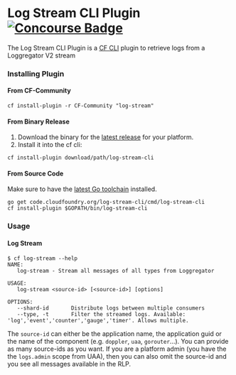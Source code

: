 Log Stream CLI Plugin
[![Concourse Badge][ci-badge]][ci-tests]
====================

The Log Stream CLI Plugin is a [CF CLI][cf-cli] plugin to retrieve logs from
a Loggregator V2 stream

### Installing Plugin

#### From CF-Community

```
cf install-plugin -r CF-Community "log-stream"
```

#### From Binary Release

1. Download the binary for the [latest release][latest-release] for your
   platform.
1. Install it into the cf cli:

```
cf install-plugin download/path/log-stream-cli
```

#### From Source Code

Make sure to have the [latest Go toolchain][golang-dl] installed.

```
go get code.cloudfoundry.org/log-stream-cli/cmd/log-stream-cli
cf install-plugin $GOPATH/bin/log-stream-cli
```

### Usage

#### Log Stream
```
$ cf log-stream --help
NAME:
   log-stream - Stream all messages of all types from Loggregator

USAGE:
   log-stream <source-id> [<source-id>] [options]

OPTIONS:
   --shard-id       Distribute logs between multiple consumers
   --type, -t       Filter the streamed logs. Available: 'log','event','counter','gauge','timer'. Allows multiple.

```

The `source-id` can either be the application name, the application guid or the name of the component (e.g. `doppler`, `uaa`, `gorouter`...). You can provide as many source-ids as you want. If you are a platform admin (you have the the `logs.admin` scope from UAA), then you can also omit the source-id and you see all messages available in the RLP.

[cf-cli]: https://code.cloudfoundry.org/cli
[ci-badge]: https://loggregator.ci.cf-app.com/api/v1/pipelines/products/jobs/log-stream-cli-tests/badge
[ci-tests]: https://loggregator.ci.cf-app.com/teams/main/pipelines/products/jobs/log-stream-cli-tests
[golang-dl]: https://golang.org/dl/
[latest-release]: https://github.com/cloudfoundry/log-stream-cli/releases/latest

